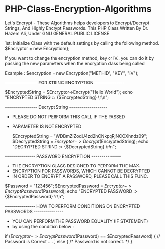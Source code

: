 # PHP-Class-Encryption-Algorithms
Let's Encrypt - These Algorithms helps developers to Encrypt/Decrypt Strings, And Highly Encrypt Passwords.
This PHP Class Written By Dr. Hazem Ali, Under GNU GENERAL PUBLIC LICENSE

1st:
  Initialize Class with the default settings by calling the following method.
  $Encryptor = new Encryption();

   If you want to change the encryption method, key or IV..
   you can do it by passing the new parameters when the encryption class being called

  Example : $encryption = new Encryption("METHID", "KEY", "IV");
  
  
  
  

---------------- FOR STRING ENCRYPTION ---------------

  
 $EncryptedString =  $Encryptor->Encrypt("Hello World");
  echo "ENCRYPTED STRING :> {$EncryptedString} \r\n";



---------------- Decrypt String  -------------------
  * PLEASE DO NOT PERFORM THIS CALL IF THE PASSED
  * PARAMETER IS NOT ENCRYPTED

    $EncryptedString = "WDBmZlZodU4zd2hCNkpqRjNCOXhndz09";
    $DecryptedString =  $Encryptor->Decrypt($EncryptedString);
    echo "DECRYPTED STRING :> {$DecryptedString} \r\n";





--------------- PASSWORD ENCRYPTION ---------------
  * THE ENCRYPTION CLASS DESIGNED TO PERFORM THE MAX.
  * ENCRYPTION FOR PASSWORDS, WHICH CANNOT BE DECRYPTED
  * IN ORDER TO ENCRYPT A PASSWORD, PLEASE CALL THIS FUNC.


$Password = "123456";
$EncryptedPassword = $Encryptor->EncryptPassword($Password);
echo "ENCRYPTED PASSWORD :> {$EncryptedPassword} \r\n";

  --------------- HOW TO PERFORM CONDITIONS ON ENCRYPTED PASSWORDS ---------------
  * YOU CAN PERFORM THE PASSWORD EQUALITY (IF STATEMENT)
  * by using the condition below :
   
if ($Encryptor->EncryptPassword($Password) == $EncryptedPassword)
    {
      // Password is Correct ....
    }
    else {
    /* Password is not correct. */
    }
    

